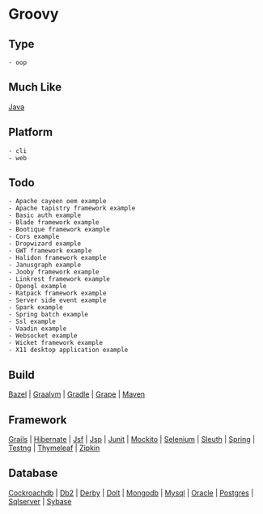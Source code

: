 # Groovy

## Type
	- oop
## Much Like
[Java](JAVA.md)
## Platform
	- cli
	- web
## Todo
	- Apache cayeen oem example
	- Apache tapistry framework example
	- Basic auth example
	- Blade framework example
	- Bootique framework example
	- Cors example
	- Dropwizard example
	- GWT framework example
	- Halidon framework example
	- Janusgraph example
	- Jooby framework example
	- Linkrest framework example
	- Opengl example
	- Ratpack framework example
	- Server side event example
	- Spark example
	- Spring batch example
	- Ssl example
	- Vaadin example
	- Websocket example
	- Wicket framework example
	- X11 desktop application example
## Build
[Bazel](https://github.com/bearddan2000?tab=repositories&q=groovy+bazel&type=&language=&sort=) | [Graalvm](https://github.com/bearddan2000?tab=repositories&q=groovy+graalvm&type=&language=&sort=) | [Gradle](https://github.com/bearddan2000?tab=repositories&q=groovy+gradle&type=&language=&sort=) | [Grape](https://github.com/bearddan2000?tab=repositories&q=groovy+grape&type=&language=&sort=) | [Maven](https://github.com/bearddan2000?tab=repositories&q=groovy+maven&type=&language=&sort=)
## Framework
[Grails](https://github.com/bearddan2000?tab=repositories&q=groovy+grails&type=&language=&sort=) | [Hibernate](https://github.com/bearddan2000?tab=repositories&q=groovy+hibernate&type=&language=&sort=) | [Jsf](https://github.com/bearddan2000?tab=repositories&q=groovy+jsf&type=&language=&sort=) | [Jsp](https://github.com/bearddan2000?tab=repositories&q=groovy+jsp&type=&language=&sort=) | [Junit](https://github.com/bearddan2000?tab=repositories&q=groovy+junit&type=&language=&sort=) | [Mockito](https://github.com/bearddan2000?tab=repositories&q=groovy+mockito&type=&language=&sort=) | [Selenium](https://github.com/bearddan2000?tab=repositories&q=groovy+selenium&type=&language=&sort=) | [Sleuth](https://github.com/bearddan2000?tab=repositories&q=groovy+sleuth&type=&language=&sort=) | [Spring](https://github.com/bearddan2000?tab=repositories&q=groovy+spring&type=&language=&sort=) | [Testng](https://github.com/bearddan2000?tab=repositories&q=groovy+testng&type=&language=&sort=) | [Thymeleaf](https://github.com/bearddan2000?tab=repositories&q=groovy+thymeleaf&type=&language=&sort=) | [Zipkin](https://github.com/bearddan2000?tab=repositories&q=groovy+zipkin&type=&language=&sort=)
## Database
[Cockroachdb](https://github.com/bearddan2000?tab=repositories&q=groovy+cockroachdb&type=&language=&sort=) | [Db2](https://github.com/bearddan2000?tab=repositories&q=groovy+db2&type=&language=&sort=) | [Derby](https://github.com/bearddan2000?tab=repositories&q=groovy+derby&type=&language=&sort=) | [Dolt](https://github.com/bearddan2000?tab=repositories&q=groovy+dolt&type=&language=&sort=) | [Mongodb](https://github.com/bearddan2000?tab=repositories&q=groovy+mongodb&type=&language=&sort=) | [Mysql](https://github.com/bearddan2000?tab=repositories&q=groovy+mysql&type=&language=&sort=) | [Oracle](https://github.com/bearddan2000?tab=repositories&q=groovy+oracle&type=&language=&sort=) | [Postgres](https://github.com/bearddan2000?tab=repositories&q=groovy+postgres&type=&language=&sort=) | [Sqlserver](https://github.com/bearddan2000?tab=repositories&q=groovy+sqlserver&type=&language=&sort=) | [Sybase](https://github.com/bearddan2000?tab=repositories&q=groovy+sybase&type=&language=&sort=)